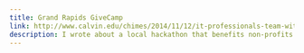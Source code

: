 ```yaml
---
title: Grand Rapids GiveCamp
link: http://www.calvin.edu/chimes/2014/11/12/it-professionals-team-with-non-profits-in-givecamp/
description: I wrote about a local hackathon that benefits non-profits.
---
```

